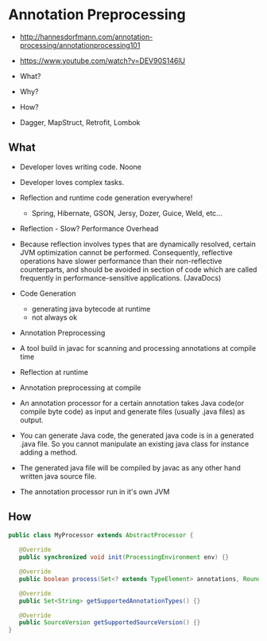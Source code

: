 # Annotation Preprocessing

- http://hannesdorfmann.com/annotation-processing/annotationprocessing101
- https://www.youtube.com/watch?v=DEV90S146lU 
- What?
- Why?
- How?

- Dagger, MapStruct, Retrofit, Lombok

## What

- Developer loves writing code. Noone

- Developer loves complex tasks.

- Reflection and runtime code generation everywhere!
  - Spring, Hibernate, GSON, Jersy, Dozer, Guice, Weld, etc...

- Reflection - Slow? Performance Overhead

* Because reflection involves types that are dynamically resolved, certain JVM
  optimization cannot be performed. Consequently, reflective operations have
  slower performance than their non-reflective counterparts, and should be
  avoided in section of code which are called frequently in
  performance-sensitive applications. (JavaDocs)

- Code Generation
  - generating java bytecode at runtime
  - not always ok

- Annotation Preprocessing

* A tool build in javac for scanning and processing annotations at compile time


- Reflection at runtime
- Annotation preprocessing at compile

- An annotation processor for a certain annotation takes Java code(or compile
  byte code) as input and generate files (usually .java files) as output.

- You can generate Java code, the generated java code is in a generated .java
  file. So you cannot manipulate an existing java class for instance adding a method.

- The generated java file will be compiled by javac as any other hand written
  java source file.

- The annotation processor run in it's own JVM

## How

```java
public class MyProcessor extends AbstractProcessor {
   
   @Override
   public synchronized void init(ProcessingEnvironment env) {}

   @Override
   public boolean process(Set<? extends TypeElement> annotations, RoundEnvironment env) {}

   @Override
   public Set<String> getSupportedAnnotationTypes() {}

   @Override
   public SourceVersion getSupportedSourceVersion() {}
}
```
